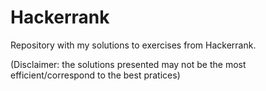 # Hackerrank
 
Repository with my solutions to exercises from Hackerrank.

(Disclaimer: the solutions presented may not be the most efficient/correspond to the best pratices)
